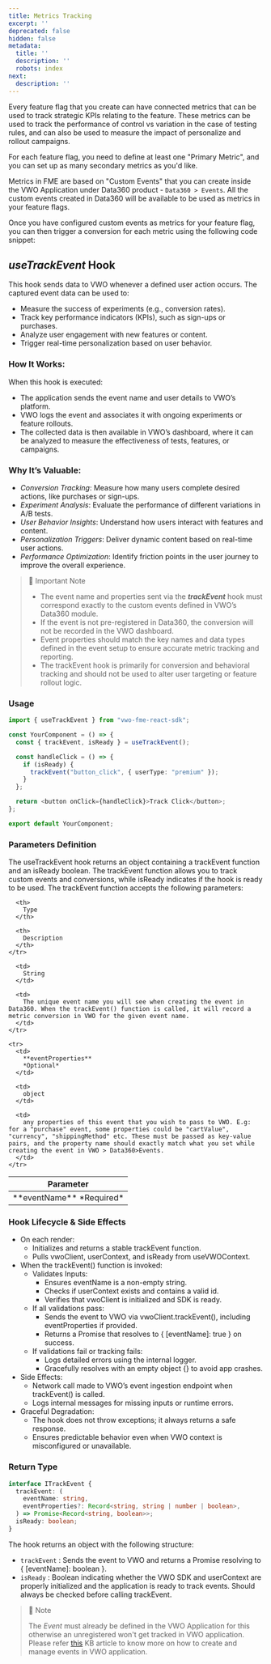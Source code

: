 ```yaml
---
title: Metrics Tracking
excerpt: ''
deprecated: false
hidden: false
metadata:
  title: ''
  description: ''
  robots: index
next:
  description: ''
---
```

Every feature flag that you create can have connected metrics that can be used to track strategic KPIs relating to the feature. These metrics can be used to track the performance of control vs variation in the case of testing rules, and can also be used to measure the impact of personalize and rollout campaigns.

For each feature flag, you need to define at least one "Primary Metric", and you can set up as many secondary metrics as you'd like.

Metrics in FME are based on "Custom Events" that you can create inside the VWO Application under Data360 product - `Data360 > Events`. All the custom events created in Data360 will be available to be used as metrics in your feature flags.

Once you have configured custom events as metrics for your feature flag, you can then trigger a conversion for each metric using the following code snippet:

## ***useTrackEvent*** Hook

This hook sends data to VWO whenever a defined user action occurs. The captured event data can be used to:

* Measure the success of experiments (e.g., conversion rates).
* Track key performance indicators (KPIs), such as sign-ups or purchases.
* Analyze user engagement with new features or content.
* Trigger real-time personalization based on user behavior.

### How It Works:

When this hook is executed:

* The application sends the event name and user details to VWO’s platform.
* VWO logs the event and associates it with ongoing experiments or feature rollouts.
* The collected data is then available in VWO’s dashboard, where it can be analyzed to measure the effectiveness of tests, features, or campaigns.

### Why It’s Valuable:

* *Conversion Tracking*: Measure how many users complete desired actions, like purchases or sign-ups.
* *Experiment Analysis*: Evaluate the performance of different variations in A/B tests.
* *User Behavior Insights*: Understand how users interact with features and content.
* *Personalization Triggers*: Deliver dynamic content based on real-time user actions.
* *Performance Optimization*: Identify friction points in the user journey to improve the overall experience.

> 📘 Important Note
>
> * The event name and properties sent via the  ***trackEvent*** hook must correspond exactly to the custom events defined in VWO’s Data360 module.
> * If the event is not pre-registered in Data360, the conversion will not be recorded in the VWO dashboard.
> * Event properties should match the key names and data types defined in the event setup to ensure accurate metric tracking and reporting.
> * The trackEvent hook is primarily for conversion and behavioral tracking and should not be used to alter user targeting or feature rollout logic.

### Usage

```typescript TypeScript
import { useTrackEvent } from "vwo-fme-react-sdk";

const YourComponent = () => {
  const { trackEvent, isReady } = useTrackEvent();

  const handleClick = () => {
    if (isReady) {
      trackEvent("button_click", { userType: "premium" });
    }
  };

  return <button onClick={handleClick}>Track Click</button>;
};

export default YourComponent;

```

### Parameters Definition

The useTrackEvent hook returns an object containing a trackEvent function and an isReady boolean. The trackEvent function allows you to track custom events and conversions, while isReady indicates if the hook is ready to be used. The trackEvent function accepts the following parameters:

<Table align={["left","left","left"]}>
  <thead>
    <tr>
      <th>
        Parameter
      </th>

      <th>
        Type
      </th>

      <th>
        Description
      </th>
    </tr>
  </thead>

  <tbody>
    <tr>
      <td>
        **eventName**
        *Required*
      </td>

      <td>
        String
      </td>

      <td>
        The unique event name you will see when creating the event in Data360. When the trackEvent() function is called, it will record a metric conversion in VWO for the given event name.
      </td>
    </tr>

    <tr>
      <td>
        **eventProperties**
        *Optional*
      </td>

      <td>
        object
      </td>

      <td>
        any properties of this event that you wish to pass to VWO. E.g: for a "purchase" event, some properties could be "cartValue", "currency", "shippingMethod" etc. These must be passed as key-value pairs, and the property name should exactly match what you set while creating the event in VWO > Data360>Events.
      </td>
    </tr>
  </tbody>
</Table>

### Hook Lifecycle & Side Effects

* On each render:
  * Initializes and returns a stable trackEvent function.
  * Pulls vwoClient, userContext, and isReady from useVWOContext.
* When the trackEvent() function is invoked:
  * Validates Inputs:
    * Ensures eventName is a non-empty string.
    * Checks if userContext exists and contains a valid id.
    * Verifies that vwoClient is initialized and SDK is ready.
  * If all validations pass:
    * Sends the event to VWO via vwoClient.trackEvent(), including eventProperties if provided.
    * Returns a Promise that resolves to \{ \[eventName]: true } on success.
  * If validations fail or tracking fails:
    * Logs detailed errors using the internal logger.
    * Gracefully resolves with an empty object {} to avoid app crashes.
* Side Effects:
  * Network call made to VWO’s event ingestion endpoint when trackEvent() is called.
  * Logs internal messages for missing inputs or runtime errors.
* Graceful Degradation:
  * The hook does not throw exceptions; it always returns a safe response.
  * Ensures predictable behavior even when VWO context is misconfigured or unavailable.

### Return Type

```typescript TypeScript
interface ITrackEvent {
  trackEvent: (
    eventName: string,
    eventProperties?: Record<string, string | number | boolean>,
  ) => Promise<Record<string, boolean>>;
  isReady: boolean;
}
```

The hook returns an object with the following structure:

* `trackEvent` : Sends the event to VWO and returns a Promise resolving to \{ \[eventName]: boolean }.
* `isReady` : Boolean indicating whether the VWO SDK and userContext are properly initialized and the application is ready to track events. Should always be checked before calling trackEvent.

> 🚧 Note
>
> The *Event* must already be defined in the VWO Application for this otherwise an unregistered won't get tracked in VWO application. Please refer [this](https://help.vwo.com/hc/en-us/articles/8676443712537-Working-With-Events-in-VWO) KB article to know more on how to create and manage events in VWO application.
